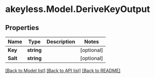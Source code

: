 # akeyless.Model.DeriveKeyOutput

## Properties

Name | Type | Description | Notes
------------ | ------------- | ------------- | -------------
**Key** | **string** |  | [optional] 
**Salt** | **string** |  | [optional] 

[[Back to Model list]](../README.md#documentation-for-models) [[Back to API list]](../README.md#documentation-for-api-endpoints) [[Back to README]](../README.md)


